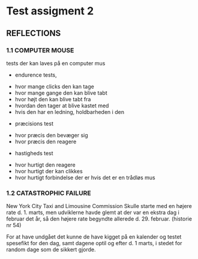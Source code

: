 # Test assigment 2

## REFLECTIONS

### 1.1 COMPUTER MOUSE

tests der kan laves på en computer mus
- endurence tests,  
* hvor mange clicks den kan tage
* hvor mange gange den kan blive tabt
* hvor højt den kan blive tabt fra
* hvordan den tager at blive kastet med
* hvis den har en ledning, holdbarheden i den

- præcisions test
* hvor præcis den bevæger sig
* hvor præcis den reagere

- hastigheds test
* hvor hurtigt den reagere
* hvor hurtigt der kan clikkes 
* hvor hurtigt forbindelse der er hvis det er en trådløs mus


### 1.2 CATASTROPHIC FAILURE 
New York City Taxi and Limousine Commission Skulle starte med en højere rate d. 1. marts, men udviklerne havde glemt at der var en ekstra dag i februar det år, så den højere rate begyndte allerede d. 29. februar. (historie nr 54)

For at have undgået det kunne de have kigget på en kalender og testet spesefikt for den dag, samt dagene optil og efter d. 1 marts, i stedet for random dage som de sikkert gjorde.
